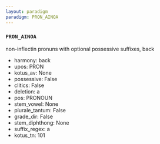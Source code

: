```yaml
---
layout: paradigm
paradigm: PRON_AINOA
---
```

### ` PRON_AINOA `

non-inflectin pronuns with optional possessive suffixes, back
* harmony: back
* upos: PRON
* kotus_av: None
* possessive: False
* clitics: False
* deletion: a
* pos: PRONOUN
* stem_vowel: None
* plurale_tantum: False
* grade_dir: False
* stem_diphthong: None
* suffix_regex: a
* kotus_tn: 101

